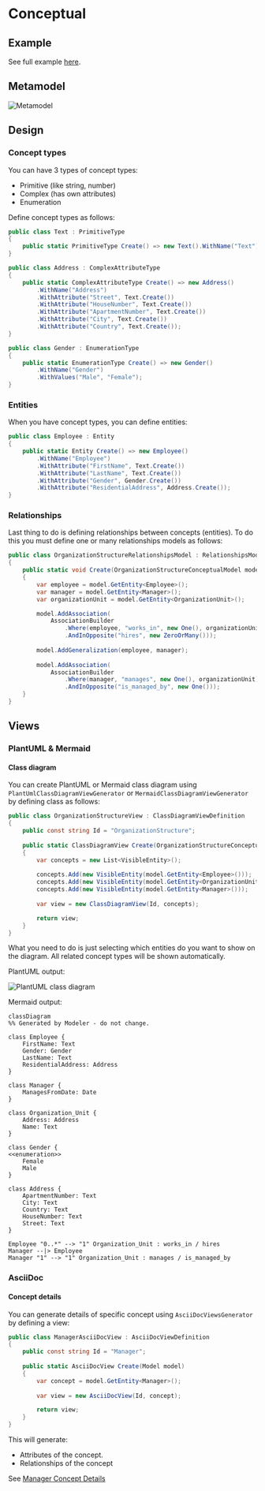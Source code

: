 ﻿# Conceptual

## Example

See full example [here](../../../src/Samples/Conceptual/Sample).

## Metamodel

![Metamodel](ConceptualModel.png)

## Design

### Concept types

You can have 3 types of concept types:

* Primitive (like string, number)
* Complex (has own attributes)
* Enumeration

Define concept types as follows:

```csharp
public class Text : PrimitiveType
{
    public static PrimitiveType Create() => new Text().WithName("Text");
}
```

```csharp
public class Address : ComplexAttributeType
{
    public static ComplexAttributeType Create() => new Address()
        .WithName("Address")
        .WithAttribute("Street", Text.Create())
        .WithAttribute("HouseNumber", Text.Create())
        .WithAttribute("ApartmentNumber", Text.Create())
        .WithAttribute("City", Text.Create())
        .WithAttribute("Country", Text.Create());
}
```

```csharp
public class Gender : EnumerationType
{
    public static EnumerationType Create() => new Gender()
        .WithName("Gender")
        .WithValues("Male", "Female");
}
```

### Entities

When you have concept types, you can define entities:

```csharp
public class Employee : Entity
{
    public static Entity Create() => new Employee()
        .WithName("Employee")
        .WithAttribute("FirstName", Text.Create())
        .WithAttribute("LastName", Text.Create())
        .WithAttribute("Gender", Gender.Create())
        .WithAttribute("ResidentialAddress", Address.Create());
}
```

### Relationships

Last thing to do is defining relationships between concepts (entities). To do this you must define one or many relationships models as follows:

```csharp
public class OrganizationStructureRelationshipsModel : RelationshipsModel
{
    public static void Create(OrganizationStructureConceptualModel model)
    {
        var employee = model.GetEntity<Employee>();
        var manager = model.GetEntity<Manager>();
        var organizationUnit = model.GetEntity<OrganizationUnit>();

        model.AddAssociation(
            AssociationBuilder
                .Where(employee, "works_in", new One(), organizationUnit)
                .AndInOpposite("hires", new ZeroOrMany()));
        
        model.AddGeneralization(employee, manager);
        
        model.AddAssociation(
            AssociationBuilder
                .Where(manager, "manages", new One(), organizationUnit)
                .AndInOpposite("is_managed_by", new One()));
    }
}
```
## Views

### PlantUML & Mermaid

#### Class diagram

You can create PlantUML or Mermaid class diagram using `PlantUmlClassDiagramViewGenerator` or `MermaidClassDiagramViewGenerator` by defining class as follows:

```csharp
public class OrganizationStructureView : ClassDiagramViewDefinition
{
    public const string Id = "OrganizationStructure";
    
    public static ClassDiagramView Create(OrganizationStructureConceptualModel model)
    {
        var concepts = new List<VisibleEntity>();
        
        concepts.Add(new VisibleEntity(model.GetEntity<Employee>()));
        concepts.Add(new VisibleEntity(model.GetEntity<OrganizationUnit>()));
        concepts.Add(new VisibleEntity(model.GetEntity<Manager>()));
        
        var view = new ClassDiagramView(Id, concepts);

        return view;
    }
}
```

What you need to do is just selecting which entities do you want to show on the diagram. All related concept types will be shown automatically.

PlantUML output:

![PlantUML class diagram](OrganizationStructure.png)

Mermaid output:

```mermaid
classDiagram
%% Generated by Modeler - do not change.

class Employee {
    FirstName: Text
    Gender: Gender
    LastName: Text
    ResidentialAddress: Address
}

class Manager {
    ManagesFromDate: Date
}

class Organization_Unit {
    Address: Address
    Name: Text
}

class Gender {
<<enumeration>>
    Female
    Male
}

class Address {
    ApartmentNumber: Text
    City: Text
    Country: Text
    HouseNumber: Text
    Street: Text
}

Employee "0..*" --> "1" Organization_Unit : works_in / hires 
Manager --|> Employee 
Manager "1" --> "1" Organization_Unit : manages / is_managed_by 

```

### AsciiDoc

#### Concept details

You can generate details of specific concept using `AsciiDocViewsGenerator` by defining a view:

```csharp
public class ManagerAsciiDocView : AsciiDocViewDefinition
{
    public const string Id = "Manager";
    
    public static AsciiDocView Create(Model model)
    {
        var concept = model.GetEntity<Manager>();
        
        var view = new AsciiDocView(Id, concept);

        return view;
    }
}
```

This will generate:

* Attributes of the concept.
* Relationships of the concept

See [Manager Concept Details](Manager.adoc)